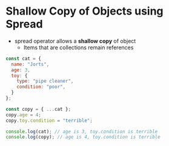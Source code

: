 # Shallow Copy of Objects using Spread

- spread operator allows a **shallow copy** of object
  - Items that are collections remain references

```js
const cat = { 
  name: "Jorts",
  age: 3,
  toy: { 
    type: "pipe cleaner",
    condition: "poor",
  }
};

const copy = { ...cat };
copy.age = 4;
copy.toy.condition = "terrible";

console.log(cat); // age is 3, toy.condition is terrible
console.log(copy); // age is 4, toy.condition is terrible
```
